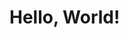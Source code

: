 <!doctype html>
<html lang="hu">
<head>
    <meta charset="UTF-8">
    <title>Szorp</title>
    <link rel="stylesheet" href="./Styles/default.css">
</head>
    <body>
        <h1>Hello, World!</h1>
    </body>
</html>
